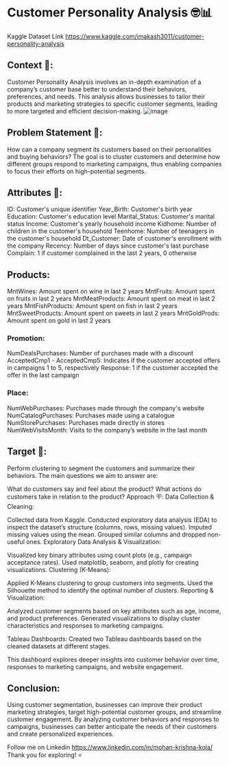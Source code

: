 # Customer Personality Analysis 🤓📊
Kaggle Dataset Link https://www.kaggle.com/imakash3011/customer-personality-analysis

## Context 📜:
Customer Personality Analysis involves an in-depth examination of a company’s customer base better to understand their behaviors, preferences, and needs. This analysis allows businesses to tailor their products and marketing strategies to specific customer segments, leading to more targeted and efficient decision-making.
![image](https://github.com/user-attachments/assets/e877c9dc-187f-4cec-8bf2-9bacf13d334a)


## Problem Statement 🚨:
How can a company segment its customers based on their personalities and buying behaviors? The goal is to cluster customers and determine how different groups respond to marketing campaigns, thus enabling companies to focus their efforts on high-potential segments.


## Attributes 📃:
ID: Customer's unique identifier
Year_Birth: Customer's birth year
Education: Customer's education level
Marital_Status: Customer's marital status
Income: Customer's yearly household income
Kidhome: Number of children in the customer's household
Teenhome: Number of teenagers in the customer's household
Dt_Customer: Date of customer's enrollment with the company
Recency: Number of days since customer's last purchase
Complain: 1 if customer complained in the last 2 years, 0 otherwise
## Products:
MntWines: Amount spent on wine in last 2 years
MntFruits: Amount spent on fruits in last 2 years
MntMeatProducts: Amount spent on meat in last 2 years
MntFishProducts: Amount spent on fish in last 2 years
MntSweetProducts: Amount spent on sweets in last 2 years
MntGoldProds: Amount spent on gold in last 2 years
### Promotion:
NumDealsPurchases: Number of purchases made with a discount
AcceptedCmp1 - AcceptedCmp5: Indicates if the customer accepted offers in campaigns 1 to 5, respectively
Response: 1 if the customer accepted the offer in the last campaign
### Place:
NumWebPurchases: Purchases made through the company's website
NumCatalogPurchases: Purchases made using a catalogue
NumStorePurchases: Purchases made directly in stores
NumWebVisitsMonth: Visits to the company’s website in the last month
## Target 🎯:
Perform clustering to segment the customers and summarize their behaviors. The main questions we aim to answer are:

What do customers say and feel about the product?
What actions do customers take in relation to the product?
Approach 🪧:
Data Collection & Cleaning:

Collected data from Kaggle.
Conducted exploratory data analysis (EDA) to inspect the dataset’s structure (columns, rows, missing values).
Imputed missing values using the mean.
Grouped similar columns and dropped non-useful ones.
Exploratory Data Analysis & Visualization:

Visualized key binary attributes using count plots (e.g., campaign acceptance rates).
Used matplotlib, seaborn, and plotly for creating visualizations.
Clustering (K-Means):

Applied K-Means clustering to group customers into segments.
Used the Silhouette method to identify the optimal number of clusters.
Reporting & Visualization:

Analyzed customer segments based on key attributes such as age, income, and product preferences.
Generated visualizations to display cluster characteristics and responses to marketing campaigns.

Tableau Dashboards:
Created two Tableau dashboards based on the cleaned datasets at different stages.

This dashboard explores deeper insights into customer behavior over time, responses to marketing campaigns, and website engagement.
## Conclusion:
Using customer segmentation, businesses can improve their product marketing strategies, target high-potential customer groups, and streamline customer engagement.
By analyzing customer behaviors and responses to campaigns, businesses can better anticipate the needs of their customers and create personalized experiences.

Follow me on Linkedin  https://www.linkedin.com/in/mohan-krishna-kola/
Thank you for exploring! ⭐
